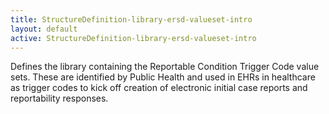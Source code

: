 ```yaml
---
title: StructureDefinition-library-ersd-valueset-intro
layout: default
active: StructureDefinition-library-ersd-valueset-intro
---
```


Defines the library containing the Reportable Condition Trigger Code value sets. These are identified by Public Health and used in EHRs in healthcare as trigger codes to kick off creation of electronic initial case reports and reportability responses. 